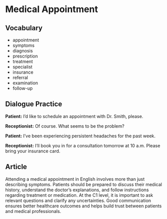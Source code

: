 # Medical Appointment

## Vocabulary
- appointment
- symptoms
- diagnosis
- prescription
- treatment
- specialist
- insurance
- referral
- examination
- follow-up

## Dialogue Practice
**Patient:** I’d like to schedule an appointment with Dr. Smith, please.

**Receptionist:** Of course. What seems to be the problem?

**Patient:** I’ve been experiencing persistent headaches for the past week.

**Receptionist:** I’ll book you in for a consultation tomorrow at 10 a.m. Please bring your insurance card.

## Article
Attending a medical appointment in English involves more than just describing symptoms. Patients should be prepared to discuss their medical history, understand the doctor’s explanations, and follow instructions regarding treatment or medication. At the C1 level, it is important to ask relevant questions and clarify any uncertainties. Good communication ensures better healthcare outcomes and helps build trust between patients and medical professionals.